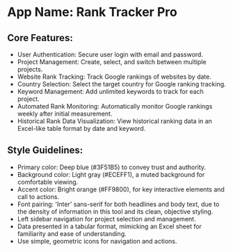 # **App Name**: Rank Tracker Pro

## Core Features:

- User Authentication: Secure user login with email and password.
- Project Management: Create, select, and switch between multiple projects.
- Website Rank Tracking: Track Google rankings of websites by date.
- Country Selection: Select the target country for Google ranking tracking.
- Keyword Management: Add unlimited keywords to track for each project.
- Automated Rank Monitoring: Automatically monitor Google rankings weekly after initial measurement.
- Historical Rank Data Visualization: View historical ranking data in an Excel-like table format by date and keyword.

## Style Guidelines:

- Primary color: Deep blue (#3F51B5) to convey trust and authority.
- Background color: Light gray (#ECEFF1), a muted background for comfortable viewing.
- Accent color: Bright orange (#FF9800), for key interactive elements and call to actions.
- Font pairing: 'Inter' sans-serif for both headlines and body text, due to the density of information in this tool and its clean, objective styling.
- Left sidebar navigation for project selection and management.
- Data presented in a tabular format, mimicking an Excel sheet for familiarity and ease of understanding.
- Use simple, geometric icons for navigation and actions.